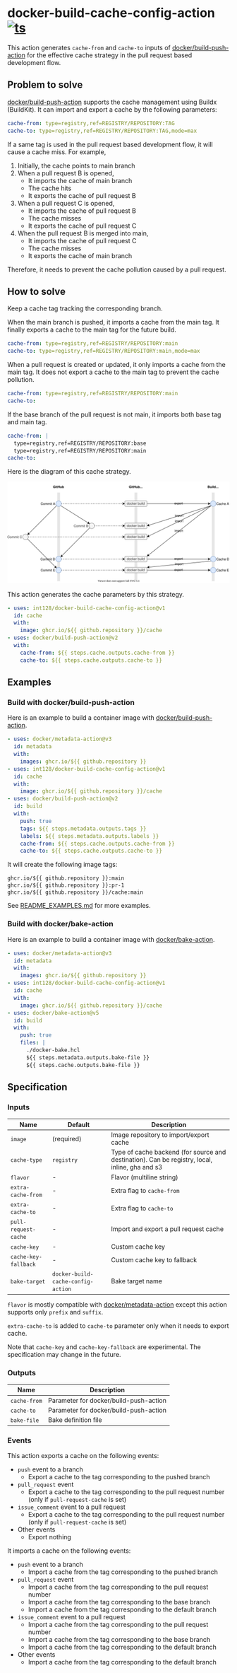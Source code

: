 # docker-build-cache-config-action [![ts](https://github.com/int128/docker-build-cache-config-action/actions/workflows/ts.yaml/badge.svg)](https://github.com/int128/docker-build-cache-config-action/actions/workflows/ts.yaml)

This action generates `cache-from` and `cache-to` inputs of [docker/build-push-action](https://github.com/docker/build-push-action) for the effective cache strategy in the pull request based development flow.

## Problem to solve

[docker/build-push-action](https://github.com/docker/build-push-action) supports the cache management using Buildx (BuildKit).
It can import and export a cache by the following parameters:

```yaml
cache-from: type=registry,ref=REGISTRY/REPOSITORY:TAG
cache-to: type=registry,ref=REGISTRY/REPOSITORY:TAG,mode=max
```

If a same tag is used in the pull request based development flow, it will cause a cache miss.
For example,

1. Initially, the cache points to main branch
1. When a pull request B is opened,
   - It imports the cache of main branch
   - The cache hits
   - It exports the cache of pull request B
1. When a pull request C is opened,
   - It imports the cache of pull request B
   - The cache misses
   - It exports the cache of pull request C
1. When the pull request B is merged into main,
   - It imports the cache of pull request C
   - The cache misses
   - It exports the cache of main branch

Therefore, it needs to prevent the cache pollution caused by a pull request.

## How to solve

Keep a cache tag tracking the corresponding branch.

When the main branch is pushed, it imports a cache from the main tag.
It finally exports a cache to the main tag for the future build.

```yaml
cache-from: type=registry,ref=REGISTRY/REPOSITORY:main
cache-to: type=registry,ref=REGISTRY/REPOSITORY:main,mode=max
```

When a pull request is created or updated, it only imports a cache from the main tag.
It does not export a cache to the main tag to prevent the cache pollution.

```yaml
cache-from: type=registry,ref=REGISTRY/REPOSITORY:main
cache-to:
```

If the base branch of the pull request is not main, it imports both base tag and main tag.

```yaml
cache-from: |
  type=registry,ref=REGISTRY/REPOSITORY:base
  type=registry,ref=REGISTRY/REPOSITORY:main
cache-to:
```

Here is the diagram of this cache strategy.

![effective-build-cache-diagram](effective-build-cache-diagram.drawio.svg)

This action generates the cache parameters by this strategy.

```yaml
- uses: int128/docker-build-cache-config-action@v1
  id: cache
  with:
    image: ghcr.io/${{ github.repository }}/cache
- uses: docker/build-push-action@v2
  with:
    cache-from: ${{ steps.cache.outputs.cache-from }}
    cache-to: ${{ steps.cache.outputs.cache-to }}
```

## Examples

### Build with docker/build-push-action

Here is an example to build a container image with [docker/build-push-action](https://github.com/docker/build-push-action).

```yaml
- uses: docker/metadata-action@v3
  id: metadata
  with:
    images: ghcr.io/${{ github.repository }}
- uses: int128/docker-build-cache-config-action@v1
  id: cache
  with:
    image: ghcr.io/${{ github.repository }}/cache
- uses: docker/build-push-action@v2
  id: build
  with:
    push: true
    tags: ${{ steps.metadata.outputs.tags }}
    labels: ${{ steps.metadata.outputs.labels }}
    cache-from: ${{ steps.cache.outputs.cache-from }}
    cache-to: ${{ steps.cache.outputs.cache-to }}
```

It will create the following image tags:

```
ghcr.io/${{ github.repository }}:main
ghcr.io/${{ github.repository }}:pr-1
ghcr.io/${{ github.repository }}/cache:main
```

See [README_EXAMPLES.md](README_EXAMPLES.md) for more examples.

### Build with docker/bake-action

Here is an example to build a container image with [docker/bake-action](https://github.com/docker/bake-action).

```yaml
- uses: docker/metadata-action@v3
  id: metadata
  with:
    images: ghcr.io/${{ github.repository }}
- uses: int128/docker-build-cache-config-action@v1
  id: cache
  with:
    image: ghcr.io/${{ github.repository }}/cache
- uses: docker/bake-action@v5
  id: build
  with:
    push: true
    files: |
      ./docker-bake.hcl
      ${{ steps.metadata.outputs.bake-file }}
      ${{ steps.cache.outputs.bake-file }}
```

## Specification

### Inputs

| Name                 | Default                            | Description                                                                                    |
| -------------------- | ---------------------------------- | ---------------------------------------------------------------------------------------------- |
| `image`              | (required)                         | Image repository to import/export cache                                                        |
| `cache-type`         | `registry`                         | Type of cache backend (for source and destination). Can be registry, local, inline, gha and s3 |
| `flavor`             | -                                  | Flavor (multiline string)                                                                      |
| `extra-cache-from`   | -                                  | Extra flag to `cache-from`                                                                     |
| `extra-cache-to`     | -                                  | Extra flag to `cache-to`                                                                       |
| `pull-request-cache` | -                                  | Import and export a pull request cache                                                         |
| `cache-key`          | -                                  | Custom cache key                                                                               |
| `cache-key-fallback` | -                                  | Custom cache key to fallback                                                                   |
| `bake-target`        | `docker-build-cache-config-action` | Bake target name                                                                               |

`flavor` is mostly compatible with [docker/metadata-action](https://github.com/docker/metadata-action#flavor-input)
except this action supports only `prefix` and `suffix`.

`extra-cache-to` is added to `cache-to` parameter only when it needs to export cache.

Note that `cache-key` and `cache-key-fallback` are experimental.
The specification may change in the future.

### Outputs

| Name         | Description                            |
| ------------ | -------------------------------------- |
| `cache-from` | Parameter for docker/build-push-action |
| `cache-to`   | Parameter for docker/build-push-action |
| `bake-file`  | Bake definition file                   |

### Events

This action exports a cache on the following events:

- `push` event to a branch
  - Export a cache to the tag corresponding to the pushed branch
- `pull_request` event
  - Export a cache to the tag corresponding to the pull request number (only if `pull-request-cache` is set)
- `issue_comment` event to a pull request
  - Export a cache to the tag corresponding to the pull request number (only if `pull-request-cache` is set)
- Other events
  - Export nothing

It imports a cache on the following events:

- `push` event to a branch
  - Import a cache from the tag corresponding to the pushed branch
- `pull_request` event
  - Import a cache from the tag corresponding to the pull request number
  - Import a cache from the tag corresponding to the base branch
  - Import a cache from the tag corresponding to the default branch
- `issue_comment` event to a pull request
  - Import a cache from the tag corresponding to the pull request number
  - Import a cache from the tag corresponding to the base branch
  - Import a cache from the tag corresponding to the default branch
- Other events
  - Import a cache from the tag corresponding to the default branch
